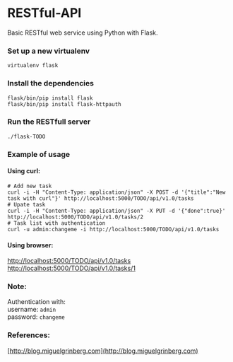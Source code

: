 # RESTful-API

Basic RESTful web service using Python with Flask.

### Set up a new virtualenv
    virtualenv flask

### Install the dependencies
    flask/bin/pip install flask
    flask/bin/pip install flask-httpauth

### Run the RESTfull server
    ./flask-TODO

### Example of usage
#### Using curl:

```
# Add new task
curl -i -H "Content-Type: application/json" -X POST -d '{"title":"New task with curl"}' http://localhost:5000/TODO/api/v1.0/tasks
# Upate task
curl -i -H "Content-Type: application/json" -X PUT -d '{"done":true}' http://localhost:5000/TODO/api/v1.0/tasks/2
# Task list with authentication
curl -u admin:changeme -i http://localhost:5000/TODO/api/v1.0/tasks
```

#### Using browser:

[http://localhost:5000/TODO/api/v1.0/tasks](http://localhost:5000/TODO/api/v1.0/tasks)  
[http://localhost:5000/TODO/api/v1.0/tasks/1](http://localhost:5000/TODO/api/v1.0/tasks/1)


### Note:
Authentication with:  
username: `admin`  
password: `changeme`
### References:
[http://blog.miguelgrinberg.com](http://blog.miguelgrinberg.com)
